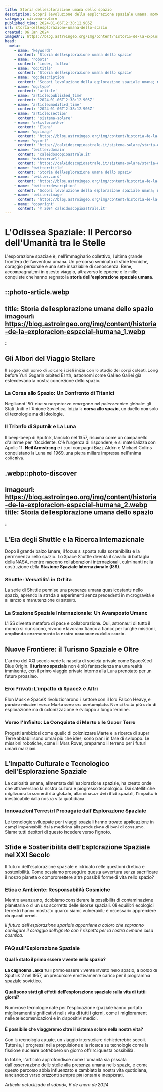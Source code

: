 ```yaml
---
title: Storia dellesplorazione umana dello spazio
description: Scopri levoluzione della esplorazione spaziale umana; momenti chiave, missioni leggendarie e futuro. Leggi ora!
category: sistema-solare
published_time: 2024-01-06T12:38:12.905Z
url: storia-dellesplorazione-umana-dello-spazio
created: 06 Jan 2024
imageUrl: https://blog.astroingeo.org/img/content/historia-de-la-exploracion-espacial-humana_1.webp
head:
  meta:
    - name: 'keywords'
      content: 'Storia dellesplorazione umana dello spazio'
    - name: 'robots'
      content: 'index, follow'
    - name: 'og:title'
      content: 'Storia dellesplorazione umana dello spazio'
    - name: 'og:description'
      content: 'Scopri levoluzione della esplorazione spaziale umana; momenti chiave, missioni leggendarie e futuro. Leggi ora!'
    - name: 'og:type'
      content: 'article'
    - name: 'article:published_time'
      content: '2024-01-06T12:38:12.905Z'
    - name: 'article:modified_time'
      content: '2024-01-06T12:38:12.905Z'
    - name: 'article:section'
      content: 'sistema-solare'
    - name: 'article:author'
      content: 'Elena'
    - name: 'og:image'
      content: 'https://blog.astroingeo.org/img/content/historia-de-la-exploracion-espacial-humana_1.webp'
    - name: 'og:url'
      content: 'https://caleidoscopioastrale.it/sistema-solare/storia-dellesplorazione-umana-dello-spazio'
    - name: 'twitter:domain'
      content: 'caleidoscopioastrale.it'
    - name: 'twitter:url'
      content: 'https://caleidoscopioastrale.it/sistema-solare/storia-dellesplorazione-umana-dello-spazio'
    - name: 'twitter:title'
      content: 'Storia dellesplorazione umana dello spazio'
    - name: 'twitter:card'
      content: 'https://blog.astroingeo.org/img/content/historia-de-la-exploracion-espacial-humana_1.webp'
    - name: 'twitter:description'
      content: 'Scopri levoluzione della esplorazione spaziale umana; momenti chiave, missioni leggendarie e futuro. Leggi ora!'
    - name: 'twitter:image'
      content: 'https://blog.astroingeo.org/img/content/historia-de-la-exploracion-espacial-humana_1.webp'
    - name: 'copyright'
      content: '© 2024 caleidoscopioastrale.it'
---
```

# L'Odissea Spaziale: Il Percorso dell'Umanità tra le Stelle

L'esplorazione spaziale è, nell'immaginario collettivo, l'ultima grande frontiera dell'avventura umana. Un percorso seminato di sfide tecniche, coraggio personale e una sete insaziabile di conoscenza. Bene, accompagnatemi in questo viaggio, attraverso le epoche e le mille conquiste che hanno segnato la **storia dell'esplorazione spaziale umana**.

::photo-article.webp
---
title: Storia dellesplorazione umana dello spazio
imageurl: https://blog.astroingeo.org/img/content/historia-de-la-exploracion-espacial-humana_1.webp
---
::

## Gli Albori del Viaggio Stellare

Il sogno dell'uomo di solcare i cieli inizia con lo studio dei corpi celesti. Long before Yuri Gagarin orbited Earth, astronomi come Galileo Galilei già estendevano la nostra concezione dello spazio. 

### La Corsa allo Spazio: Un Confronto di Titanici

Negli anni '50, due superpotenze emergono nel palcoscenico globale: gli Stati Uniti e l'Unione Sovietica. Inizia la **corsa allo spazio**, un duello non solo di tecnologie ma di ideologie.

### Il Trionfo di Sputnik e La Luna

Il beep-beep di Sputnik, lanciato nel 1957, risuona come un campanello d'allarme per l'Occidente. C'è l'urgenza di rispondere, e si materializza con Apollo 11: **Neil Armstrong** e i suoi compagni Buzz Aldrin e Michael Collins conquistano la Luna nel 1969, una pietra miliare impressa nell'anima collettiva.

.webp::photo-discover
---
imageurl: https://blog.astroingeo.org/img/content/historia-de-la-exploracion-espacial-humana_2.webp
title: Storia dellesplorazione umana dello spazio
---
::

## L'Era degli Shuttle e la Ricerca Internazionale

Dopo il grande balzo lunare, il focus si sposta sulla sostenibilità e la permanenza nello spazio. Lo Space Shuttle diventa il cavallo di battaglia della NASA, mentre nascono collaborazioni internazionali, culminanti nella costruzione della **Stazione Spaziale Internazionale (ISS)**.

### Shuttle: Versatilità in Orbita

La serie di Shuttle permise una presenza umana quasi costante nello spazio, aprendo la strada a esperimenti senza precedenti in microgravità e al lancio e manutenzione di satelliti.

### La Stazione Spaziale Internazionale: Un Avamposto Umano

L'ISS diventa metafora di pace e collaborazione. Qui, astronauti di tutto il mondo si riuniscono, vivono e lavorano fianco a fianco per lunghe missioni, ampliando enormemente la nostra conoscenza dello spazio.

## Nuove Frontiere: il Turismo Spaziale e Oltre

L'arrivo del XXI secolo vede la nascita di società private come SpaceX ed Blue Origin. Il **turismo spaziale** non è più fantascienza ma una realtà imminente, con il primo viaggio privato intorno alla Luna prenotato per un futuro prossimo.

### Eroi Privati: L'impatto di SpaceX e Altri

Elon Musk e SpaceX rivoluzionarono il settore con il loro Falcon Heavy, e persino missioni verso Marte sono ora contemplate. Non si tratta più solo di esplorazione ma di colonizzazione e sviluppo a lungo termine.

### Verso l'Infinito: La Conquista di Marte e le Super Terre

Progetti ambiziosi come quello di colonizzare Marte e la ricerca di super Terre abitabili sono ormai più che idee; sono piani in fase di sviluppo. Le missioni robotiche, come il Mars Rover, preparano il terreno per i futuri umani marziani.

## L'Impatto Culturale e Tecnologico dell'Esplorazione Spaziale

La curiosità umana, alimentata dall'esplorazione spaziale, ha creato onde che attraversano la nostra cultura e progresso tecnologico. Dai satelliti che migliorano la connettività globale, alla minacce dei rifiuti spaziali, l'impatto è inestricabile dalla nostra vita quotidiana.

### Innovazioni Terrestri Propagate dall'Esplorazione Spaziale

Le tecnologie sviluppate per i viaggi spaziali hanno trovato applicazione in campi impensabili: dalla medicina alla produzione di beni di consumo. Siamo tutti debitori di questo incedere verso l'ignoto.

## Sfide e Sostenibilità dell'Esplorazione Spaziale nel XXI Secolo

Il futuro dell'esplorazione spaziale è intricato nelle questioni di etica e sostenibilità. Come possiamo proseguire questa avventura senza sacrificare il nostro pianeta o compromettere altre possibili forme di vita nello spazio?

### Etica e Ambiente: Responsabilità Cosmiche

Mentre avanziamo, dobbiamo considerare la possibilità di contaminazione planetaria o di un uso scorretto delle risorse spaziali. Gli equilibri ecologici terrestri hanno mostrato quanto siamo vulnerabili; è necessario apprendere da questi errori.

_Il futuro dell'esplorazione spaziale appartiene a coloro che sapranno coniugare il coraggio dell'ignoto con il rispetto per la nostra comune casa cosmica._

### FAQ sull'Esplorazione Spaziale

#### Qual è stato il primo essere vivente nello spazio?
**La cagnolina Laika** fu il primo essere vivente inviato nello spazio, a bordo di Sputnik 2 nel 1957, un precursore emotivamente carico per il programma spaziale sovietico.

#### Quali sono stati gli effetti dell'esplorazione spaziale sulla vita di tutti i giorni?
Numerose tecnologie nate per l'esplorazione spaziale hanno portato miglioramenti significativi nella vita di tutti i giorni, come i miglioramenti nelle telecomunicazioni e in dispositivi medici.

#### È possibile che viaggeremo oltre il sistema solare nella nostra vita?
Con la tecnologia attuale, un viaggio interstellare richiederebbe secoli. Tuttavia, i progressi nella propulsione e la ricerca su tecnologie come la fissione nucleare potrebbero un giorno offrirci questa possibilità.

In totale, l'articolo approfondisce come l'umanità sia passata dall'osservazione delle stelle alla presenza umana nello spazio, e come questo percorso abbia influenzato e cambiato la nostra vita quotidiana, lanciandoci verso orizzonti sempre più lontani e inesplorati.

_Artículo actualizado el sábado, 6 de enero de 2024_